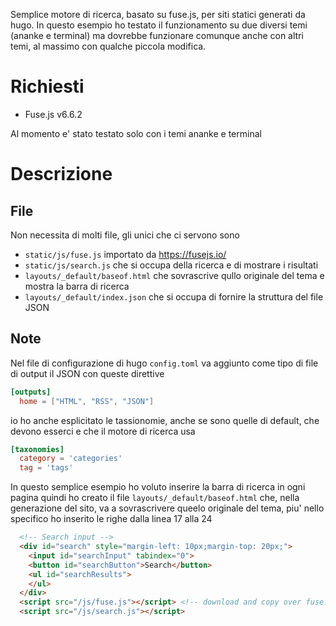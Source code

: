 Semplice motore di ricerca, basato su fuse.js, per siti statici generati da hugo.
In questo esempio ho testato il funzionamento su due diversi temi (ananke e terminal) ma dovrebbe funzionare comunque anche con 
altri temi, al massimo con qualche piccola modifica.

# Richiesti

- Fuse.js v6.6.2

Al momento e' stato testato solo con i temi ananke e terminal

# Descrizione

## File

Non necessita di molti file, gli unici che ci servono sono

- `static/js/fuse.js` importato da https://fusejs.io/ 
- `static/js/search.js` che si occupa della ricerca e di mostrare i risultati
- `layouts/_default/baseof.html` che sovrascrive qullo originale del tema e mostra la barra di ricerca
- `layouts/_default/index.json` che si occupa di fornire la struttura del file JSON

## Note

Nel file di configurazione di hugo `config.toml` va aggiunto come tipo di file di output il JSON con queste direttive

```toml
[outputs]
  home = ["HTML", "RSS", "JSON"]
```

io ho anche esplicitato le tassionomie, anche se sono quelle di default, che devono esserci e che il motore di ricerca usa

```toml
[taxonomies]
  category = 'categories'
  tag = 'tags'
```

In questo semplice esempio ho voluto inserire la barra di ricerca in ogni pagina quindi ho creato il file `layouts/_default/baseof.html`
che, nella generazione del sito, va a sovrascrivere queelo originale del tema, piu' nello specifico ho inserito le righe dalla linea 17 alla 24

```html
  <!-- Search input -->
  <div id="search" style="margin-left: 10px;margin-top: 20px;">
    <input id="searchInput" tabindex="0">
    <button id="searchButton">Search</button>
    <ul id="searchResults">
    </ul>
  </div>
  <script src="/js/fuse.js"></script> <!-- download and copy over fuse.js file from fusejs.io -->
  <script src="/js/search.js"></script>
```
